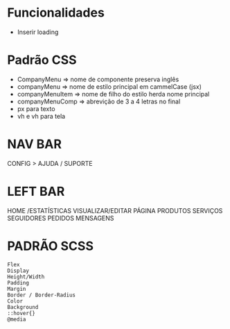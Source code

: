 # Funcionalidades

* Inserir loading

# Padrão CSS

* CompanyMenu => nome de componente preserva inglês
* companyMenu => nome de estilo principal em cammelCase (jsx)
* companyMenuItem => nome de filho do estilo herda nome principal
* companyMenuComp => abrevição de 3 a 4 letras no final
* px para texto
* vh e vh para tela

# NAV BAR

CONFIG  > AJUDA / SUPORTE

# LEFT BAR

HOME /ESTATÍSTICAS
VISUALIZAR/EDITAR PÁGINA
PRODUTOS
SERVIÇOS
SEGUIDORES
PEDIDOS
MENSAGENS

# PADRÃO SCSS

    Flex
    Display
    Height/Width
    Padding
    Margin
    Border / Border-Radius    
    Color
    Background
    ::hover{}
    @media
